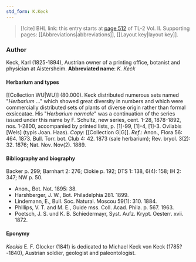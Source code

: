 ```yaml
---
std_form: K.Keck
---
```


> [!cite] BHL link: this entry starts at [page 512](https://www.biodiversitylibrary.org/page/33068754) of TL-2 Vol. II.
> Supporting pages: [[Abbreviations|abbreviations]], [[Layout key|layout key]].

### Author

Keck, Karl (1825-1894), Austrian owner of a printing office, botanist and physician at Aistersheim. 
**Abbreviated name**: *K. Keck*

#### Herbarium and types

[[Collection WU|WU]] (80.000). Keck distributed numerous sets named "*Herbarium* ..." which showed great diversity in numbers and which were commercially distributed sets of plants of diverse origin rather than formal exsiccatae. His "*Herbarium normale*" was a continuation of the series issued under this name by F. Schultz, new series, cent. 1-28, 1878-1892, nos. 1-2800, accompanied by printed lists, p. \[1\]-99, \[1\]-4, \[1\]-3. Ovilabis \[Wels\] (typis Joan. Haas). *Copy*: [[Collection G|G]].
*Ref*.: Anon., Flora 56: 464. 1873. Bull. Torr. bot. Club 4: 42. 1873 (sale herbarium); Rev. bryol. 3(2): 32. 1876; Nat. Nov. Nov(2). 1889.

#### Bibliography and biography

Backer p. 299; Barnhart 2: 276; Clokie p. 192; DTS 1: 138, 6(4): 158; IH 2: 347; NW p. 50.
- Anon., Bot. Not. 1895: 38.
- Harshberger, J. W., Bot. Philadelphia 281. 1899.
- Lindemann, E., Bull. Soc. Natural. Moscou 59(1): 310. 1884.
- Phillips, V. T. and M. E., Guide mss. Coll. Acad. Phila. p. 567. 1963.
- Poetsch, J. S. und K. B. Schiedermayr, Syst. Aufz. Krypt. Oesterr. xvii. 1872.

#### Eponymy

*Keckia* E. F. Glocker (1841) is dedicated to Michael Keck von Keck (1785?-1840), Austrian soldier, geologist and paleontologist.

